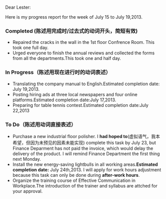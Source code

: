 Dear Lester:

Here is my progress report for the week of July 15 to July 19,2013.

### Completed (陈述用完成时/过去式的动词开头，简短有效)
- Repaired the cracks in the wall in the 1st floor Confrence Room. This took one full day.
- Urged everyone to finish the annual reviews and collected the forms from all the departments.This took one and half day.

### In Progress（陈述用现在进行时的动词表述）
- Translating the company manual to English.Estimated completion date: July 19,2013.
- Posting hiring ads at three local newspapers and four online platforms.Estimated completion date:July 17,2013.
- Preparing for table tennis contest.Estimated completion date:July 22,2013

### To Do（陈述用动词直接表述）
- Purchase a new industrial floor polisher. I **had hoped to**(虚拟语气，我本希望，但因为未预见的因素未能实现) complete this task by July 23, but Finance Deparment has not paid the invoice, which would delay the delivery of the product.
I will remind Finance Department the first thing next Monday.
- Install the new energy-saving lightbulls in all working areas.**Estimated completion date:** July 24th,2013. I will apply for work hours adjustment because this task can only be done during **after-work hours**.
- Organize the training course of Effective Communication in Workplace.The introduction of the trainer and syllabus are attched for your approval.

